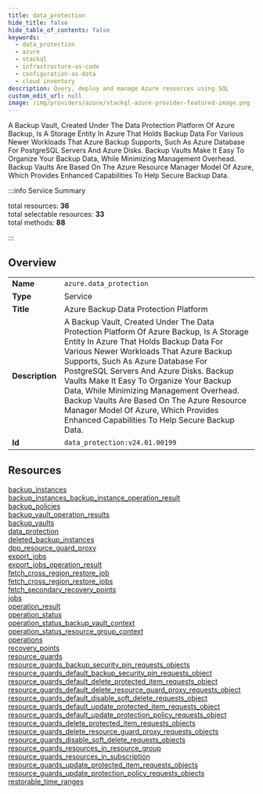 ```yaml
---
title: data_protection
hide_title: false
hide_table_of_contents: false
keywords:
  - data_protection
  - azure
  - stackql
  - infrastructure-as-code
  - configuration-as-data
  - cloud inventory
description: Query, deploy and manage Azure resources using SQL
custom_edit_url: null
image: /img/providers/azure/stackql-azure-provider-featured-image.png
---
```

A Backup Vault, Created Under The Data Protection Platform Of Azure Backup, Is A Storage Entity In Azure That Holds Backup Data For Various Newer Workloads That Azure Backup Supports, Such As Azure Database For PostgreSQL Servers And Azure Disks. Backup Vaults Make It Easy To Organize Your Backup Data, While Minimizing Management Overhead. Backup Vaults Are Based On The Azure Resource Manager Model Of Azure, Which Provides Enhanced Capabilities To Help Secure Backup Data.  
    
:::info Service Summary

<div class="row">
<div class="providerDocColumn">
<span>total resources:&nbsp;<b>36</b></span><br />
<span>total selectable resources:&nbsp;<b>33</b></span><br />
<span>total methods:&nbsp;<b>88</b></span><br />
</div>
</div>

:::

## Overview
<table><tbody>
<tr><td><b>Name</b></td><td><code>azure.data_protection</code></td></tr>
<tr><td><b>Type</b></td><td>Service</td></tr>
<tr><td><b>Title</b></td><td>Azure Backup Data Protection Platform</td></tr>
<tr><td><b>Description</b></td><td>A Backup Vault, Created Under The Data Protection Platform Of Azure Backup, Is A Storage Entity In Azure That Holds Backup Data For Various Newer Workloads That Azure Backup Supports, Such As Azure Database For PostgreSQL Servers And Azure Disks. Backup Vaults Make It Easy To Organize Your Backup Data, While Minimizing Management Overhead. Backup Vaults Are Based On The Azure Resource Manager Model Of Azure, Which Provides Enhanced Capabilities To Help Secure Backup Data.</td></tr>
<tr><td><b>Id</b></td><td><code>data_protection:v24.01.00199</code></td></tr>
</tbody></table>

## Resources
<div class="row">
<div class="providerDocColumn">
<a href="/providers/azure/data_protection/backup_instances/">backup_instances</a><br />
<a href="/providers/azure/data_protection/backup_instances_backup_instance_operation_result/">backup_instances_backup_instance_operation_result</a><br />
<a href="/providers/azure/data_protection/backup_policies/">backup_policies</a><br />
<a href="/providers/azure/data_protection/backup_vault_operation_results/">backup_vault_operation_results</a><br />
<a href="/providers/azure/data_protection/backup_vaults/">backup_vaults</a><br />
<a href="/providers/azure/data_protection/data_protection/">data_protection</a><br />
<a href="/providers/azure/data_protection/deleted_backup_instances/">deleted_backup_instances</a><br />
<a href="/providers/azure/data_protection/dpp_resource_guard_proxy/">dpp_resource_guard_proxy</a><br />
<a href="/providers/azure/data_protection/export_jobs/">export_jobs</a><br />
<a href="/providers/azure/data_protection/export_jobs_operation_result/">export_jobs_operation_result</a><br />
<a href="/providers/azure/data_protection/fetch_cross_region_restore_job/">fetch_cross_region_restore_job</a><br />
<a href="/providers/azure/data_protection/fetch_cross_region_restore_jobs/">fetch_cross_region_restore_jobs</a><br />
<a href="/providers/azure/data_protection/fetch_secondary_recovery_points/">fetch_secondary_recovery_points</a><br />
<a href="/providers/azure/data_protection/jobs/">jobs</a><br />
<a href="/providers/azure/data_protection/operation_result/">operation_result</a><br />
<a href="/providers/azure/data_protection/operation_status/">operation_status</a><br />
<a href="/providers/azure/data_protection/operation_status_backup_vault_context/">operation_status_backup_vault_context</a><br />
<a href="/providers/azure/data_protection/operation_status_resource_group_context/">operation_status_resource_group_context</a><br />
</div>
<div class="providerDocColumn">
<a href="/providers/azure/data_protection/operations/">operations</a><br />
<a href="/providers/azure/data_protection/recovery_points/">recovery_points</a><br />
<a href="/providers/azure/data_protection/resource_guards/">resource_guards</a><br />
<a href="/providers/azure/data_protection/resource_guards_backup_security_pin_requests_objects/">resource_guards_backup_security_pin_requests_objects</a><br />
<a href="/providers/azure/data_protection/resource_guards_default_backup_security_pin_requests_object/">resource_guards_default_backup_security_pin_requests_object</a><br />
<a href="/providers/azure/data_protection/resource_guards_default_delete_protected_item_requests_object/">resource_guards_default_delete_protected_item_requests_object</a><br />
<a href="/providers/azure/data_protection/resource_guards_default_delete_resource_guard_proxy_requests_object/">resource_guards_default_delete_resource_guard_proxy_requests_object</a><br />
<a href="/providers/azure/data_protection/resource_guards_default_disable_soft_delete_requests_object/">resource_guards_default_disable_soft_delete_requests_object</a><br />
<a href="/providers/azure/data_protection/resource_guards_default_update_protected_item_requests_object/">resource_guards_default_update_protected_item_requests_object</a><br />
<a href="/providers/azure/data_protection/resource_guards_default_update_protection_policy_requests_object/">resource_guards_default_update_protection_policy_requests_object</a><br />
<a href="/providers/azure/data_protection/resource_guards_delete_protected_item_requests_objects/">resource_guards_delete_protected_item_requests_objects</a><br />
<a href="/providers/azure/data_protection/resource_guards_delete_resource_guard_proxy_requests_objects/">resource_guards_delete_resource_guard_proxy_requests_objects</a><br />
<a href="/providers/azure/data_protection/resource_guards_disable_soft_delete_requests_objects/">resource_guards_disable_soft_delete_requests_objects</a><br />
<a href="/providers/azure/data_protection/resource_guards_resources_in_resource_group/">resource_guards_resources_in_resource_group</a><br />
<a href="/providers/azure/data_protection/resource_guards_resources_in_subscription/">resource_guards_resources_in_subscription</a><br />
<a href="/providers/azure/data_protection/resource_guards_update_protected_item_requests_objects/">resource_guards_update_protected_item_requests_objects</a><br />
<a href="/providers/azure/data_protection/resource_guards_update_protection_policy_requests_objects/">resource_guards_update_protection_policy_requests_objects</a><br />
<a href="/providers/azure/data_protection/restorable_time_ranges/">restorable_time_ranges</a><br />
</div>
</div>
